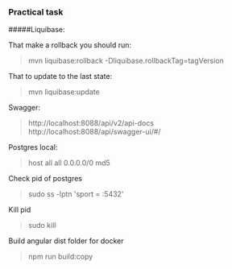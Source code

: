 ### Practical task

       
        
#####Liquibase:

That make a rollback you should run: 
> mvn liquibase:rollback -Dliquibase.rollbackTag=tagVersion

That to update to the last state:
> mvn liquibase:update

Swagger:
> http://localhost:8088/api/v2/api-docs
> http://localhost:8088/api/swagger-ui/#/

Postgres local:
> host all all 0.0.0.0/0 md5

Check pid of postgres
> sudo ss -lptn 'sport = :5432'

Kill pid
> sudo kill <pid>

Build angular dist folder for docker
> npm run build:copy
